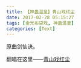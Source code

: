```yaml
---
title: 【神蛊温皇】青山戏红尘
date: 2017-02-28 05:15:27
tags: [金光布袋戏, 神蛊温皇]
categories: [Text]
---
```


<p dir="ltr"  >原曲剑仙诀。</p> 
<p dir="ltr"  >翻唱在这里——<a target="_blank" rel="nofollow" href="http://5sing.kugou.com/fc/15778108.html"  >青山戏红尘</a></p>
